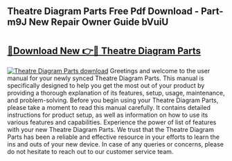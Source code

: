 ## Theatre Diagram Parts Free Pdf Download - Part-m9J New Repair Owner Guide bVuiU

# <h2><a href="http://dfjqjo.blite.top/?on=Theatre+Diagram+Parts">🔗Download New 👉🔴 Theatre Diagram Parts</a></h2>

[![Theatre Diagram Parts download](https://i.imgur.com/lujVjoI.png)](http://dfjqjo.blite.top/?on=Theatre+Diagram+Parts)
Greetings and welcome to the user manual for your newly synced Theatre Diagram Parts. This manual is specifically designed to help you get the most out of your product by providing a thorough explanation of its features, setup, usage, maintenance, and problem-solving. Before you begin using your Theatre Diagram Parts, please take a moment to read this manual carefully. It contains detailed instructions for product setup, as well as information on how to use its various features and capabilities. Experience the power of list of features with your new Theatre Diagram Parts. We trust that the Theatre Diagram Parts has been a reliable and effective resource in your efforts to learn the ins and outs of your new device. In case of any queries or concerns, please do not hesitate to reach out to our customer service team.
